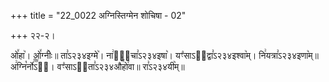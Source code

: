 +++
title = "22_0022 अग्निस्तिग्मेन शोचिषा - 02"

+++
२२-२।

ओ꣤हा꣥। ओ꣤ग्नीः꣥॥ ता꣣ऽ२३४इग्मे꣥। ना꣢शो᳐चा꣣ऽ२३४इषा꣥। यꣳ꣡साऽ२᳐द्वा꣣ऽ२३४इश्वा꣥म्। नि꣢यत्रा꣣ऽ२३४इणा꣥म्॥ अ꣢ग्नि꣡र्नो꣰꣯ऽ२᳐। वꣳ꣡साऽ२᳐ता꣣ऽ२३४औ꣥꣯हो꣯वा॥ रा꣣ऽ२३४यी꣥म्॥